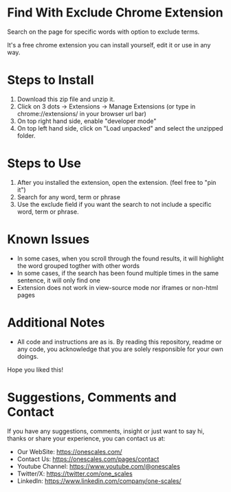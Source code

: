 # Find With Exclude Chrome Extension
Search on the page for specific words with option to exclude terms.

It's a free chrome extension you can install yourself, edit it or use in any way.

# Steps to Install
1. Download this zip file and unzip it.
2. Click on 3 dots -> Extensions -> Manage Extensions (or type in chrome://extensions/ in your browser url bar)
3. On top right hand side, enable "developer mode"
4. On top left hand side, click on "Load unpacked" and select the unzipped folder.

# Steps to Use
1. After you installed the extension, open the extension. (feel free to "pin it")
2. Search for any word, term or phrase
3. Use the exclude field if you want the search to not include a specific word, term or phrase.

# Known Issues
- In some cases, when you scroll through the found results, it will highlight the word grouped togther with other words
- In some cases, if the search has been found multiple times in the same sentence, it will only find one
- Extension does not work in view-source mode nor iframes or non-html pages

# Additional Notes
- All code and instructions are as is. By reading this repository, readme or any code, you acknowledge that you are solely responsible for your own doings.

Hope you liked this!

# Suggestions, Comments and Contact
If you have any suggestions, comments, insight or just want to say hi, thanks or share your experience, you can contact us at:
- Our WebSite: https://onescales.com/
- Contact Us: https://onescales.com/pages/contact
- Youtube Channel: https://www.youtube.com/@onescales
- Twitter/X: https://twitter.com/one_scales
- LinkedIn: https://www.linkedin.com/company/one-scales/






